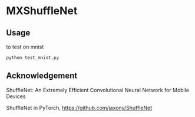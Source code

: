 # MXShuffleNet

## Usage

to test on mnist
```
python test_mnist.py
```

## Acknowledgement

ShuffleNet: An Extremely Efficient Convolutional Neural Network for Mobile Devices

ShuffleNet in PyTorch, https://github.com/jaxony/ShuffleNet
